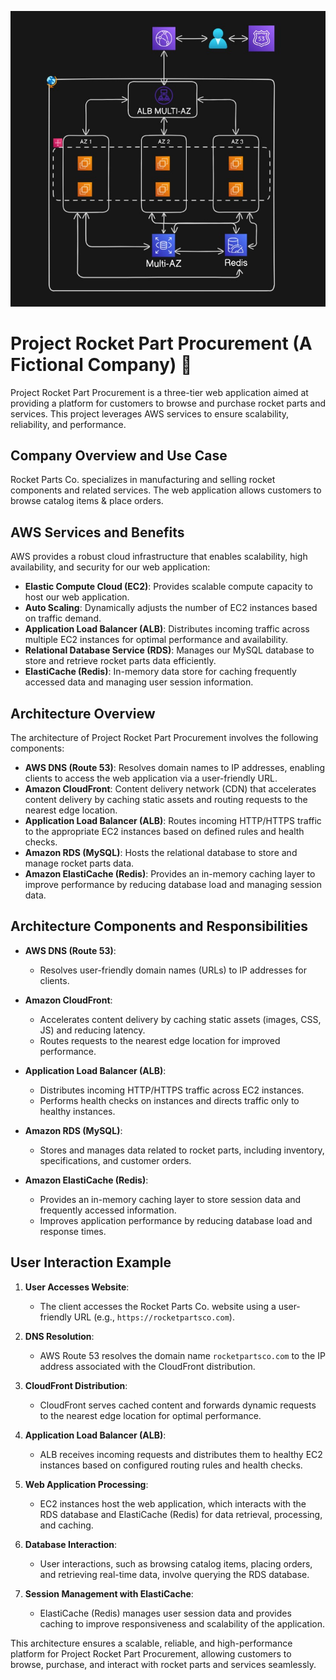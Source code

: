 ![Rocket Parts L.td Sample Architectures](https://github.com/ComputersAviSR/Cloud-Computing/blob/main/Solution%20Architectures/AWS_Architectures/Rocket_Parts%20L.td/car_catalog_ha.jpg)

# Project Rocket Part Procurement (A Fictional Company) 🚀

Project Rocket Part Procurement is a three-tier web application aimed at providing a platform for customers to browse and purchase rocket parts and services. This project leverages AWS services to ensure scalability, reliability, and performance.

## Company Overview and Use Case

Rocket Parts Co. specializes in manufacturing and selling rocket components and related services. The web application allows customers to browse catalog items & place orders.

## AWS Services and Benefits

AWS provides a robust cloud infrastructure that enables scalability, high availability, and security for our web application:
- **Elastic Compute Cloud (EC2)**: Provides scalable compute capacity to host our web application.
- **Auto Scaling**: Dynamically adjusts the number of EC2 instances based on traffic demand.
- **Application Load Balancer (ALB)**: Distributes incoming traffic across multiple EC2 instances for optimal performance and availability.
- **Relational Database Service (RDS)**: Manages our MySQL database to store and retrieve rocket parts data efficiently.
- **ElastiCache (Redis)**: In-memory data store for caching frequently accessed data and managing user session information.

## Architecture Overview

The architecture of Project Rocket Part Procurement involves the following components:

- **AWS DNS (Route 53)**: Resolves domain names to IP addresses, enabling clients to access the web application via a user-friendly URL.
- **Amazon CloudFront**: Content delivery network (CDN) that accelerates content delivery by caching static assets and routing requests to the nearest edge location.
- **Application Load Balancer (ALB)**: Routes incoming HTTP/HTTPS traffic to the appropriate EC2 instances based on defined rules and health checks.
- **Amazon RDS (MySQL)**: Hosts the relational database to store and manage rocket parts data.
- **Amazon ElastiCache (Redis)**: Provides an in-memory caching layer to improve performance by reducing database load and managing session data.

## Architecture Components and Responsibilities

- **AWS DNS (Route 53)**:
  - Resolves user-friendly domain names (URLs) to IP addresses for clients.
  
- **Amazon CloudFront**:
  - Accelerates content delivery by caching static assets (images, CSS, JS) and reducing latency.
  - Routes requests to the nearest edge location for improved performance.

- **Application Load Balancer (ALB)**:
  - Distributes incoming HTTP/HTTPS traffic across EC2 instances.
  - Performs health checks on instances and directs traffic only to healthy instances.

- **Amazon RDS (MySQL)**:
  - Stores and manages data related to rocket parts, including inventory, specifications, and customer orders.
  
- **Amazon ElastiCache (Redis)**:
  - Provides an in-memory caching layer to store session data and frequently accessed information.
  - Improves application performance by reducing database load and response times.

## User Interaction Example

1. **User Accesses Website**:
   - The client accesses the Rocket Parts Co. website using a user-friendly URL (e.g., `https://rocketpartsco.com`).

2. **DNS Resolution**:
   - AWS Route 53 resolves the domain name `rocketpartsco.com` to the IP address associated with the CloudFront distribution.

3. **CloudFront Distribution**:
   - CloudFront serves cached content and forwards dynamic requests to the nearest edge location for optimal performance.

4. **Application Load Balancer (ALB)**:
   - ALB receives incoming requests and distributes them to healthy EC2 instances based on configured routing rules and health checks.

5. **Web Application Processing**:
   - EC2 instances host the web application, which interacts with the RDS database and ElastiCache (Redis) for data retrieval, processing, and caching.

6. **Database Interaction**:
   - User interactions, such as browsing catalog items, placing orders, and retrieving real-time data, involve querying the RDS database.

7. **Session Management with ElastiCache**:
   - ElastiCache (Redis) manages user session data and provides caching to improve responsiveness and scalability of the application.

This architecture ensures a scalable, reliable, and high-performance platform for Project Rocket Part Procurement, allowing customers to browse, purchase, and interact with rocket parts and services seamlessly.
